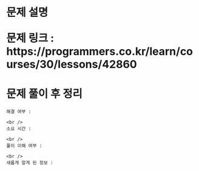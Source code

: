 <h1>
  문제 설명
  <p>문제 링크 : https://programmers.co.kr/learn/courses/30/lessons/42860</p>

  <h1>
    <h1>문제 풀이 후 정리</h1>

    해결 여부 :

    <br />
    소요 시간 :

    <br />
    풀이 이해 여부 :

    <br />
    새롭게 알게 된 정보 :

  </h1>
</h1>
